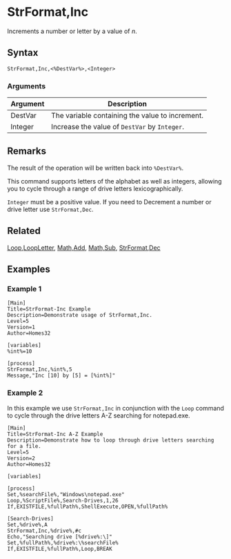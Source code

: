 # StrFormat,Inc

Increments a number or letter by a value of *n*.

## Syntax

```pebakery
StrFormat,Inc,<%DestVar%>,<Integer>
```

### Arguments

| Argument | Description |
| --- | --- |
| DestVar | The variable containing the value to increment. |
| Integer | Increase the value of `DestVar` by `Integer`. |

## Remarks

The result of the operation will be written back into `%DestVar%`.

This command supports letters of the alphabet as well as integers, allowing you to cycle through a range of drive letters lexicographically.

`Integer` must be a positive value. If you need to Decrement a number or drive letter use `StrFormat,Dec`.

## Related

[Loop](../Branch/Loop.md),[LoopLetter](../Branch/LoopLetter.md), [Math,Add](../Math/Add.md), [Math,Sub](../Math/Sub.md), [StrFormat,Dec](./Dec.md)

## Examples

### Example 1

```pebakery
[Main]
Title=StrFormat-Inc Example
Description=Demonstrate usage of StrFormat,Inc.
Level=5
Version=1
Author=Homes32

[variables]
%int%=10

[process]
StrFormat,Inc,%int%,5
Message,"Inc [10] by [5] = [%int%]"
```

### Example 2

In this example we use `StrFormat,Inc` in conjunction with the `Loop` command to cycle through the drive letters A-Z searching for notepad.exe.

```pebakery
[Main]
Title=StrFormat-Inc A-Z Example
Description=Demonstrate how to loop through drive letters searching for a file.
Level=5
Version=2
Author=Homes32

[variables]

[process]
Set,%searchFile%,"Windows\notepad.exe"
Loop,%ScriptFile%,Search-Drives,1,26
If,EXISTFILE,%fullPath%,ShellExecute,OPEN,%fullPath%

[Search-Drives]
Set,%drive%,A
StrFormat,Inc,%drive%,#c
Echo,"Searching drive [%drive%:\]"
Set,%fullPath%,%drive%:\%searchFile%
If,EXISTFILE,%fullPath%,Loop,BREAK
```